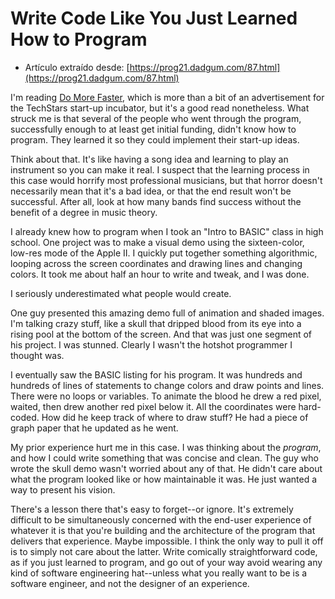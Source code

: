 Write Code Like You Just Learned How to Program
===============================================

- Artículo extraído desde:
 [https://prog21.dadgum.com/87.html](https://prog21.dadgum.com/87.html)

I'm reading [Do More
Faster](http://www.amazon.com/Do-More-Faster-TechStars-Accelerate/dp/0470929839),
which is more than a bit of an advertisement for the TechStars start-up
incubator, but it's a good read nonetheless. What struck me is that
several of the people who went through the program, successfully enough
to at least get initial funding, didn't know how to program. They
learned it so they could implement their start-up ideas.

Think about that. It's like having a song idea and learning to play an
instrument so you can make it real. I suspect that the learning process
in this case would horrify most professional musicians, but that horror
doesn't necessarily mean that it's a bad idea, or that the end result
won't be successful. After all, look at how many bands find success
without the benefit of a degree in music theory.

I already knew how to program when I took an "Intro to BASIC" class in
high school. One project was to make a visual demo using the
sixteen-color, low-res mode of the Apple II. I quickly put together
something algorithmic, looping across the screen coordinates and drawing
lines and changing colors. It took me about half an hour to write and
tweak, and I was done.

I seriously underestimated what people would create.

One guy presented this amazing demo full of animation and shaded images.
I'm talking crazy stuff, like a skull that dripped blood from its eye
into a rising pool at the bottom of the screen. And that was just one
segment of his project. I was stunned. Clearly I wasn't the hotshot
programmer I thought was.

I eventually saw the BASIC listing for his program. It was hundreds and
hundreds of lines of statements to change colors and draw points and
lines. There were no loops or variables. To animate the blood he drew a
red pixel, waited, then drew another red pixel below it. All the
coordinates were hard-coded. How did he keep track of where to draw
stuff? He had a piece of graph paper that he updated as he went.

My prior experience hurt me in this case. I was thinking about the
*program*, and how I could write something that was concise and clean.
The guy who wrote the skull demo wasn't worried about any of that. He
didn't care about what the program looked like or how maintainable it
was. He just wanted a way to present his vision.

There's a lesson there that's easy to forget--or ignore. It's extremely
difficult to be simultaneously concerned with the end-user experience of
whatever it is that you're building and the architecture of the program
that delivers that experience. Maybe impossible. I think the only way to
pull it off is to simply not care about the latter. Write comically
straightforward code, as if you just learned to program, and go out of
your way avoid wearing any kind of software engineering hat--unless what
you really want to be is a software engineer, and not the designer of an
experience.

